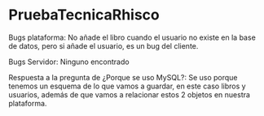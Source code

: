 # PruebaTecnicaRhisco

Bugs plataforma:
  No añade el libro cuando el usuario no existe en la base de datos, pero si añade el usuario, es un bug del cliente.
  
Bugs Servidor:
  Ninguno encontrado


Respuesta a la pregunta de ¿Porque se uso MySQL?:
  Se uso porque tenemos un esquema de lo que vamos a guardar, en este caso libros y usuarios, además de que vamos a relacionar estos 2 objetos en nuestra plataforma.

